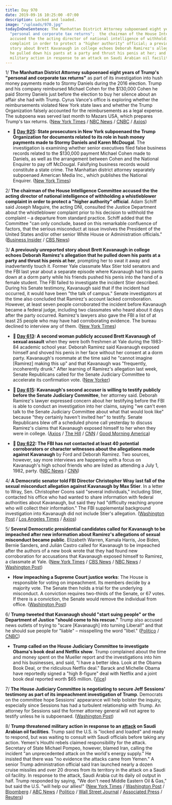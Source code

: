 ```yaml
---
title: Day 970
date: 2019-09-16 10:25:00 -07:00
description: Locked and loaded.
image: "/uploads/970.jpg"
todayInOneSentence: The Manhattan District Attorney subpoenaed eight years of Trump's
  "personal and corporate tax returns";  the chairman of the House Intelligence Committee
  accused the the acting director of national intelligence of withholding a whistleblower
  complaint in order to protect a "higher authority" official; a previously unreported
  story about Brett Kavanaugh in college echoes Deborah Ramirez's allegation that
  he pulled down his pants at a party and thrust his penis at her; and Trump threatened
  military action in response to an attack on Saudi Arabian oil facilities.
---
```


1/ **The Manhattan District Attorney subpoenaed eight years of Trump's "personal and corporate tax returns"** as part of its investigation into hush money payments made to Stormy Daniels during the 2016 election. Trump and his company reimbursed Michael Cohen for the $130,000 Cohen he paid Stormy Daniels just before the election to buy her silence about an affair she had with Trump. Cyrus Vance's office is exploring whether the reimbursements violated New York state laws and whether the Trump Organization falsely accounted for the reimbursements as a legal expense. The subpoena was served last month to Mazars USA, which prepares Trump's tax returns. ([New York Times](https://www.nytimes.com/2019/09/16/nyregion/trump-tax-returns-cy-vance.html) / [NBC News](https://www.nbcnews.com/politics/donald-trump/manhattan-da-subpoenas-trump-s-tax-returns-probe-hush-money-n1055046) / [CNBC](https://www.cnbc.com/2019/09/16/eight-years-of-trumps-tax-returns-subpoenaed-by-manhattan-da-vance.html) / [Axios](https://www.axios.com/trump-tax-returns-hush-money-manhattan-prosecutors-fa98271e-a8fe-4b76-841a-6c9ae8a8c5d0.html))

* **📌 [Day 925](https://whatthefuckjusthappenedtoday.com/2019/08/02/day-925/#3-state-prosecutors-in-new-york-subp): State prosecutors in New York subpoenaed the Trump Organization for documents related to its role in hush money payments made to Stormy Daniels and Karen McDougal**. The investigation is examining whether senior executives filed false business records related to the $130,000 payment Michael Cohen made to Daniels, as well as the arrangement between Cohen and the National Enquirer to pay off McDougal. Falsifying business records would constitute a state crime. The Manhattan district attorney separately subpoenaed American Media Inc., which publishes the National Enquirer. ([New York Times](https://www.nytimes.com/2019/08/01/nyregion/trump-cohen-stormy-daniels-vance.html))

2/ **The chairman of the House Intelligence Committee accused the the acting director of national intelligence of withholding a whistleblower complaint in order to protect a "higher authority" official**. Adam Schiff said Joseph Maguire, the acting DNI, consulted the Justice Department about the whistleblower complaint prior to his decision to withhold the complaint – a departure from standard practice. Schiff added that the Committee "can only conclude, based on this remarkable confluence of factors, that the serious misconduct at issue involves the President of the United States and/or other senior White House or Administration officials." ([Business Insider](https://www.businessinsider.com/house-intelligence-committee-subpoena-whistleblower-complaint-trump-2019-9) / [CBS News](https://www.cbsnews.com/news/adam-schiff-says-dni-cited-higher-authority-in-refusal-to-turn-over-whistleblower-complaint/))

3/ **A previously unreported story about Brett Kavanaugh in college echoes Deborah Ramirez's allegation that he pulled down his pants at a party and thrust his penis at her**, prompting her to swat it away and inadvertently touch it. Former Yale classmate Max Stier told senators and the FBI last year about a separate episode where Kavanaugh had his pants down at a dorm party while his friends pushed his penis into the hand of a female student. The FBI failed to investigate the incident Stier described. During his Senate testimony, Kavanaugh said that if the incident had occurred, it would have been "the talk of campus." Senate investigators at the time also concluded that Ramirez's account lacked corroboration. However, at least seven people corroborated the incident before Kavanaugh became a federal judge, including two classmates who heard about it days after the party occurred. Ramirez's lawyers also gave the FBI a list of at least 25 people who may have had corroborating evidence. The bureau declined to interview any of them.  ([New York Times](https://www.nytimes.com/2019/09/14/sunday-review/brett-kavanaugh-deborah-ramirez-yale.html))

* **📌 [Day 613](https://whatthefuckjusthappenedtoday.com/2018/09/24/day-613/#1-a-second-woman-publicly-accused-br): A second woman publicly accused Brett Kavanaugh of sexual assault** when they were both freshmen at Yale during the 1983-84 academic school year. Deborah Ramirez said Kavanaugh exposed himself and shoved his penis in her face without her consent at a dorm party. Kavanaugh's roommate at the time said he "cannot imagine \[Ramirez\] making this up" and that Kavanaugh was "frequently, incoherently drunk." After learning of Ramirez's allegation last week, Senate Republicans called for the Senate Judiciary Committee to accelerate its confirmation vote. ([New Yorker](https://www.newyorker.com/news/news-desk/senate-democrats-investigate-a-new-allegation-of-sexual-misconduct-from-the-supreme-court-nominee-brett-kavanaughs-college-years-deborah-ramirez))

* **📌 [Day 615](https://whatthefuckjusthappenedtoday.com/2018/09/26/day-615/#4-kavanaughs-second-accuser-is-willi): Kavanaugh's second accuser is willing to testify publicly before the Senate Judiciary Committee**, her attorney said. Deborah Ramirez's lawyer expressed concern about her testifying before the FBI is able to conduct an investigation into her claims, saying "we can't even talk to the Senate Judiciary Committee about what that would look like" because "they certainly haven't invited her" to testify. Senate Republicans blew off a scheduled phone call yesterday to discuss Ramirez's claims that Kavanaugh exposed himself to her when they were in college. ([Axios](https://www.axios.com/kavanaugh-second-accuser-testify-before-congress-13090991-a32c-4949-92e3-3613f37edf66.html) / [The Hill](https://thehill.com/blogs/blog-briefing-room/408446-second-kavanaugh-accuser-willing-to-testify-lawyer-says) / [CNN](https://www.cnn.com/2018/09/25/politics/deborah-ramirez-attorney-kavanaugh-cnntv/index.html) / [Good Morning America](https://www.yahoo.com/gma/2nd-brett-kavanaugh-accuser-certain-alleged-encounter-her-113804221--abc-news-topstories.html))

* **📌 [Day 622](https://whatthefuckjusthappenedtoday.com/2018/10/03/day-622/#3-the-fbi-has-not-contacted-at-least): The FBI has not contacted at least 40 potential corroborators or character witnesses about the allegations made against Kavanaugh** by Ford and Deborah Ramirez. Two sources, however, say more interviews are happening with a focus on Kavanaugh's high school friends who are listed as attending a July 1, 1982, party. ([NBC News](https://www.nbcnews.com/politics/supreme-court/dozens-potential-sources-information-have-not-been-contacted-fbi-kavanaugh-n916146) / [CNN](https://www.cnn.com/2018/10/02/politics/fbi-investigation-ford-kavanaugh/index.html))

4/ **A Democratic senator told FBI Director Christopher Wray last fall of the sexual misconduct allegation against Kavanaugh by Max Stier**. In a letter to Wray, Sen. Christopher Coons said "several individuals," including Stier, contacted his office who had wanted to share information with federal authorities about Kavanaugh, but said they had "difficulty reaching anyone who will collect their information." The FBI supplemental background investigation into Kavanaugh did not include Stier's allegation. ([Washington Post](https://beta.washingtonpost.com/politics/senator-says-fbi-did-not-investigate-allegation-against-kavanaugh/2019/09/16/a881f584-d883-11e9-adff-79254db7f766_story.html) / [Los Angeles Times](https://www.latimes.com/politics/story/2019-09-16/fbi-investigation-brett-kavanaugh-confirmation) / [Axios](https://www.axios.com/brett-kavanaugh-sexual-misconduct-chris-coons-fbi-e27e61e8-46cb-4980-97f8-d7199a7635e8.html))

5/ **Several Democratic presidential candidates called for Kavanaugh to be impeached after new information about Ramirez's allegations of sexual misconduct became public**. Elizabeth Warren, Kamala Harris, Joe Biden, Bernie Sanders, and Julián Castro called for Kavanaugh to be impeached after the authors of a new book wrote that they had found new corroboration for accusations that Kavanaugh exposed himself to Ramirez, a classmate at Yale. ([New York Times](https://www.nytimes.com/2019/09/15/us/brett-kavanaugh-allegations-trump-impeach.html) / [CBS News](https://www.cbsnews.com/news/brett-kavanaugh-sexual-misconduct-accusation-sets-off-calls-for-supreme-court-impeachment/) / [NBC News](https://www.nbcnews.com/politics/supreme-court/trump-defends-brett-kavanaugh-after-sexual-misconduct-allegations-resurface-n1054581) / [Washington Post](https://beta.washingtonpost.com/national/democratic-candidates-demand-kavanaugh-impeachment-after-new-allegation-in-times-piece/2019/09/15/3bdc160e-d7ce-11e9-ac63-3016711543fe_story.html))

* **How impeaching a Supreme Court justice works**: The House is responsible for voting on impeachment. Its members decide by a majority vote. The Senate then holds a trial for the underlying misconduct. A conviction requires two-thirds of the Senate, or 67 votes. If there is a conviction, the Senate would remove the individual from office. ([Washington Post](https://beta.washingtonpost.com/politics/2019/09/15/calls-justice-kavanaughs-impeachment-are-mounting-heres-how-it-could-work/))

6/ **Trump tweeted that Kavanaugh should "start suing people" or the Department of Justice "should come to his rescue."** Trump also accused news outlets of trying to "scare \[Kavanaugh\] into turning Liberal!" and that he should sue people for "liable" – misspelling the word "libel." ([Politico](https://www.politico.com/story/2019/09/15/trump-brett-kavanaugh-1496181) / [CNBC](https://www.cnbc.com/2019/09/15/trump-says-kavanaugh-should-start-suing-after-new-allegation.html))

* **Trump called on the House Judiciary Committee to investigate Obama's book deal and Netflix show**. Trump complained about the time and money spent on the Mueller report and the investigations into him and his businesses, and said, "I have a better idea. Look at the Obama Book Deal, or the ridiculous Netflix deal." Barack and Michelle Obama have reportedly signed a "high 8-figure" deal with Netflix and a joint book deal reported worth $65 million. ([Vice](https://www.vice.com/en_us/article/3kxa7b/trump-wants-the-government-to-investigate-obamas-netflix-deal))

7/ **The House Judiciary Committee is negotiating to secure Jeff Sessions' testimony as part of its impeachment investigation of Trump**. Democrats on the committee hope Sessions' appearance will help bolster the inquiry, especially since Sessions has had a turbulent relationship with Trump. An attorney for Sessions said the former attorney general will not agree to testify unless he is subpoenaed. ([Washington Post](https://www.washingtonpost.com/politics/house-democrats-pursue-sessions-for-testimony-in-impeachment-probe-of-trump/2019/09/13/e2925316-d58d-11e9-ab26-e6dbebac45d3_story.html?arc404=true))

8/ **Trump threatened military action in response to an [attack](https://www.nytimes.com/2019/09/14/world/middleeast/saudi-arabia-refineries-drone-attack.html) on Saudi Arabian oil facilities**. Trump said the U.S. is "locked and loaded" and ready to respond, but was waiting to consult with Saudi officials before taking any action. Yemen's Houthi rebels claimed responsibility for the attack. Secretary of State Michael Pompeo, however, blamed Iran, calling the incident "an unprecedented attack on the world's energy supply." He insisted that there was "no evidence the attacks came from Yemen." A senior Trump administration official said Iran launched nearly a dozen cruise missiles and over 20 drones from its territory in the attack on a Saudi oil facility. In response to the attack, Saudi Arabia cut its daily oil output in half. Trump responded by saying, "We don't need Middle Eastern Oil & Gas," but said the U.S. "will help our allies!" ([New York Times](https://www.nytimes.com/2019/09/15/world/middleeast/iran-us-saudi-arabia-attack.html) / [Washington Post](https://www.washingtonpost.com/world/yemens-houthi-rebels-warn-of-further-attacks-on-saudi-oil-facilities/2019/09/16/e8c75a00-d859-11e9-ac63-3016711543fe_story.html) / [Bloomberg](https://www.bloomberg.com/news/articles/2019-09-14/pompeo-says-no-evidence-drone-attacks-on-saudi-came-from-yemen) / [ABC News](https://abcnews.go.com/International/iran-fired-cruise-missiles-attack-saudi-oil-facility/story?id=65632653) / [Politico](https://www.politico.com/story/2019/09/16/donald-trump-iran-saudi-arabia-oil-1498058) / [Wall Street Journal](https://www.wsj.com/articles/u-s-tells-saudi-arabia-oil-attacks-were-launched-from-iran-11568644126) / [Associated Press](https://www.apnews.com/b5e55c91023441d8a05ff95a9fd2d6eb) / [Reuters](https://www.reuters.com/article/us-saudi-aramco-trump-idUSKBN1W11B9))